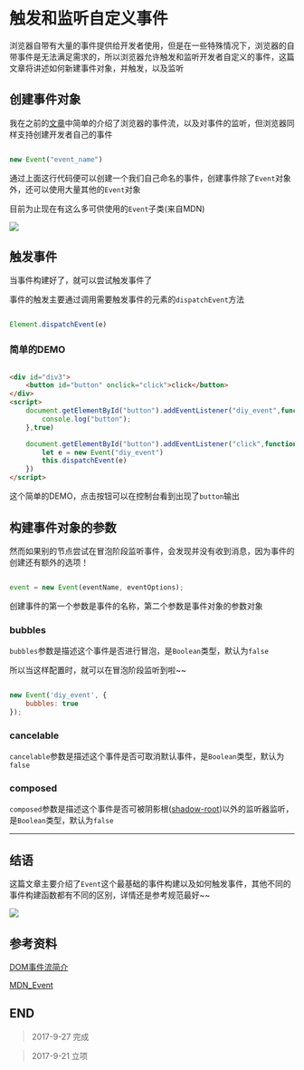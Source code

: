 # 触发和监听自定义事件

浏览器自带有大量的事件提供给开发者使用，但是在一些特殊情况下，浏览器的自带事件是无法满足需求的，所以浏览器允许触发和监听开发者自定义的事件，这篇文章将讲述如何新建事件对象，并触发，以及监听

## 创建事件对象

我在之前的[文章](http://blog.cxyblogbiu.com/article/%E6%B5%8F%E8%A7%88%E5%99%A8%E4%BA%8B%E4%BB%B6%E6%B5%81%EF%BC%88event-flow%EF%BC%89%E7%AE%80%E4%BB%8B)中简单的介绍了浏览器的事件流，以及对事件的监听，但浏览器同样支持创建开发者自己的事件

``` javascript

new Event("event_name")

```

通过上面这行代码便可以创建一个我们自己命名的事件，创建事件除了`Event`对象外，还可以使用大量其他的`Event`对象

目前为止现在有这么多可供使用的`Event`子类(来自MDN)

![](http://blog-cdn.chenxiyuan.fun/17-9-27/93877936.jpg)

## 触发事件

当事件构建好了，就可以尝试触发事件了

事件的触发主要通过调用需要触发事件的元素的`dispatchEvent`方法

``` javascript

Element.dispatchEvent(e)

```

### 简单的DEMO

``` html

<div id="div3">
    <button id="button" onclick="click">click</button>
</div>
<script>
    document.getElementById("button").addEventListener("diy_event",function(e){
        console.log("button");
    },true)

    document.getElementById("button").addEventListener("click",function(){
        let e = new Event("diy_event")
        this.dispatchEvent(e)
    })
</script>

```

这个简单的DEMO，点击按钮可以在控制台看到出现了`button`输出

## 构建事件对象的参数

然而如果别的节点尝试在冒泡阶段监听事件，会发现并没有收到消息，因为事件的创建还有额外的选项！

``` javascript

event = new Event(eventName, eventOptions);

```

创建事件的第一个参数是事件的名称，第二个参数是事件对象的参数对象

### bubbles

`bubbles`参数是描述这个事件是否进行冒泡，是`Boolean`类型，默认为`false`

所以当这样配置时，就可以在冒泡阶段监听到啦~~

``` javascript

new Event('diy_event', {
    bubbles: true
});

```

### cancelable

`cancelable`参数是描述这个事件是否可取消默认事件，是`Boolean`类型，默认为`false`

### composed

`composed`参数是描述这个事件是否可被阴影根([shadow-root](https://developer.mozilla.org/zh-CN/docs/Web/API/ShadowRoot))以外的监听器监听，是`Boolean`类型，默认为`false`

-----

## 结语

这篇文章主要介绍了`Event`这个最基础的事件构建以及如何触发事件，其他不同的事件构建函数都有不同的区别，详情还是参考规范最好~~

![](http://blog-cdn.chenxiyuan.fun/17-9-27/79506665.jpg)

## 参考资料

[DOM事件流简介](http://blog.cxyblogbiu.com/article/%E6%B5%8F%E8%A7%88%E5%99%A8%E4%BA%8B%E4%BB%B6%E6%B5%81%EF%BC%88event-flow%EF%BC%89%E7%AE%80%E4%BB%8B)

[MDN_Event](https://developer.mozilla.org/zh-CN/docs/Web/API/Event/Event)

## END

>   2017-9-27   完成

>   2017-9-21   立项